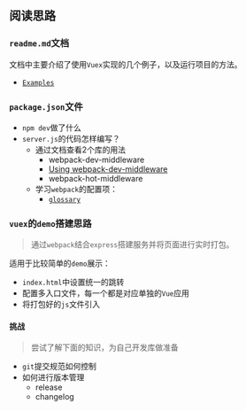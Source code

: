 ## 阅读思路

### `readme.md`文档
文档中主要介绍了使用`Vuex`实现的几个例子，以及运行项目的方法。

* [`Examples`](https://github.com/vuejs/vuex#examples)

### `package.json`文件

* `npm dev`做了什么
* `server.js`的代码怎样编写？
  * 通过文档查看2个库的用法
    * webpack-dev-middleware
    * [Using webpack-dev-middleware](https://v4.webpack.js.org/guides/development/#using-webpack-dev-middleware)
    * webpack-hot-middleware
  * 学习`webpack`的配置项：
    * [`glossary`](https://v4.webpack.js.org/glossary/)
    
### `vuex`的`demo`搭建思路
> 通过`webpack`结合`express`搭建服务并将页面进行实时打包。

适用于比较简单的`demo`展示：
* `index.html`中设置统一的跳转
* 配置多入口文件，每一个都是对应单独的`Vue`应用
* 将打包好的`js`文件引入

#### 挑战
> 尝试了解下面的知识，为自己开发库做准备

* `git`提交规范如何控制
* 如何进行版本管理
  * release
  * changelog
